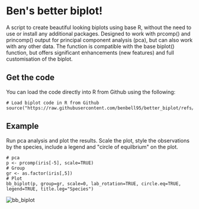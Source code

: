 # Ben's better biplot!

A script to create beautiful looking biplots using base R, without the need to use or install any additional packages. Designed to work with prcomp() and princomp() output for principal component analysis (pca), but can also work with any other data. The function is compatible with the base biplot() function, but offers significant enhancements (new features) and full customisation of the biplot.

## Get the code

You can load the code directly into R from Github using the following:

```
# Load biplot code in R from Github
source("https://raw.githubusercontent.com/benbell95/better_biplot/refs/heads/main/r/better_biplot.r")
```

## Example

Run pca analysis and plot the results. Scale the plot, style the observations by the species, include a legend and "circle of equilbrium" on the plot.

```
# pca
p <- prcomp(iris[-5], scale=TRUE)
# Group
gr <- as.factor(iris[,5])
# Plot
bb_biplot(p, group=gr, scale=0, lab_rotation=TRUE, circle.eq=TRUE, legend=TRUE, title.leg="Species")
```

![bb_biplot](https://github.com/user-attachments/assets/53c0e0d3-856b-4b85-9ef7-3db8f6b549e5)

